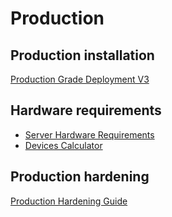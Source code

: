 # Production

## Production installation

[Production Grade Deployment V3](../../../../deployment/production/broken-reference/)

## Hardware requirements

* [Server Hardware Requirements](server-hardware-requirements.md)
* [Devices Calculator](../../../../id-lifecycle-management/supporting-components/biometrics/biometric-devices.md#devices-calculator)

## Production hardening

[Production Hardening Guide](production-hardening-guide.md)

